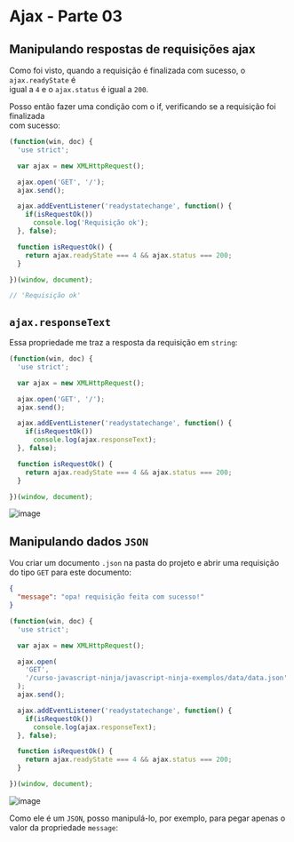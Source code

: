 # Ajax - Parte 03 

## Manipulando respostas de requisições ajax 

Como foi visto, quando a requisição é finalizada com sucesso, o `ajax.readyState` é  
igual a `4` e o `ajax.status` é igual a `200`.  

Posso então fazer uma condição com o if, verificando se a requisição foi finalizada  
com sucesso:  

```JAVASCRIPT 
(function(win, doc) {
  'use strict';

  var ajax = new XMLHttpRequest();

  ajax.open('GET', '/');
  ajax.send();

  ajax.addEventListener('readystatechange', function() {
    if(isRequestOk()) 
      console.log('Requisição ok');
  }, false);

  function isRequestOk() {
    return ajax.readyState === 4 && ajax.status === 200;
  }

})(window, document);

// 'Requisição ok'
```

## `ajax.responseText` 
Essa propriedade me traz a resposta da requisição em `string`:  

```JAVASCRIPT 
(function(win, doc) {
  'use strict';

  var ajax = new XMLHttpRequest();

  ajax.open('GET', '/');
  ajax.send();

  ajax.addEventListener('readystatechange', function() {
    if(isRequestOk())
      console.log(ajax.responseText);
  }, false);

  function isRequestOk() {
    return ajax.readyState === 4 && ajax.status === 200;
  }

})(window, document);
```

![image](https://user-images.githubusercontent.com/29297788/32422544-1ac583fe-c288-11e7-9cd8-5a8578165c47.png)

## Manipulando dados `JSON` 
Vou criar um documento `.json` na pasta do projeto e abrir uma requisição  
do tipo `GET` para este documento:  

```JSON
{
  "message": "opa! requisição feita com sucesso!"
}
```

```JAVASCRIPT 
(function(win, doc) {
  'use strict';

  var ajax = new XMLHttpRequest();

  ajax.open(
    'GET',
    '/curso-javascript-ninja/javascript-ninja-exemplos/data/data.json'
  );
  ajax.send();

  ajax.addEventListener('readystatechange', function() {
    if(isRequestOk())
      console.log(ajax.responseText);
  }, false);

  function isRequestOk() {
    return ajax.readyState === 4 && ajax.status === 200;
  }

})(window, document);
```

![image](https://user-images.githubusercontent.com/29297788/32422638-9590e768-c288-11e7-9c71-93e1fd686783.png)

Como ele é um `JSON`, posso manipulá-lo, por exemplo, para pegar apenas o  
valor da propriedade `message`:  
